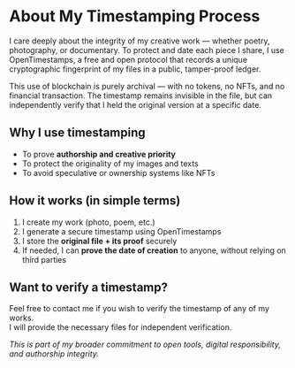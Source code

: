 # About My Timestamping Process

I care deeply about the integrity of my creative work — whether poetry, photography, or documentary.
To protect and date each piece I share, I use OpenTimestamps, a free and open protocol that records a unique cryptographic fingerprint of my files in a public, tamper-proof ledger.

This use of blockchain is purely archival — with no tokens, no NFTs, and no financial transaction.
The timestamp remains invisible in the file, but can independently verify that I held the original version at a specific date.

## Why I use timestamping

- To prove **authorship and creative priority**  
- To protect the originality of my images and texts  
- To avoid speculative or ownership systems like NFTs

## How it works (in simple terms)

1. I create my work (photo, poem, etc.)  
2. I generate a secure timestamp using OpenTimestamps
3. I store the **original file + its proof** securely  
4. If needed, I can **prove the date of creation** to anyone, without relying on third parties

## Want to verify a timestamp?

Feel free to contact me if you wish to verify the timestamp of any of my works.  
I will provide the necessary files for independent verification.

*This is part of my broader commitment to open tools, digital responsibility, and authorship integrity.*


